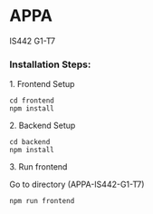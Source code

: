 # APPA 
IS442 G1-T7

### Installation Steps:

<p>1. Frontend Setup</p>

```
cd frontend
npm install
```

<p>2. Backend Setup</p>

```
cd backend
npm install
```

<p>3. Run frontend</p>
Go to directory (APPA-IS442-G1-T7)

```
npm run frontend
```